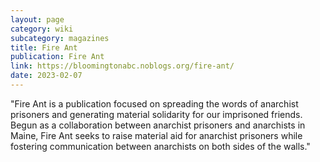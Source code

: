 ```yaml
---
layout: page
category: wiki
subcategory: magazines
title: Fire Ant
publication: Fire Ant
link: https://bloomingtonabc.noblogs.org/fire-ant/
date: 2023-02-07
---
```


"Fire Ant is a publication focused on spreading the words of anarchist prisoners and generating material solidarity for our imprisoned friends. Begun as a collaboration between anarchist prisoners and anarchists in Maine, Fire Ant seeks to raise material aid for anarchist prisoners while fostering communication between anarchists on both sides of the walls."
